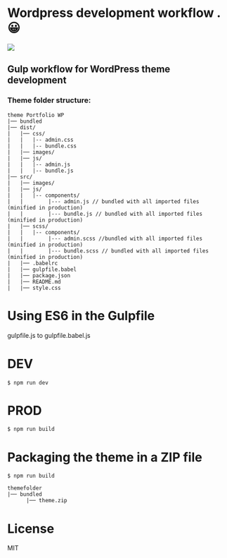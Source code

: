 # Wordpress development workflow . 😀

![](https://blog.ida.cl/wp-content/uploads/sites/5/2017/11/wordpress_gulp.png)

## Gulp workflow for WordPress theme development

### Theme folder structure:
```
theme Portfolio WP
|── bundled
|── dist/
|   |── css/
|   |   |-- admin.css
|   |   |-- bundle.css
|   |── images/
|   |── js/
|   |   |-- admin.js
|   |   |-- bundle.js
|── src/
|   |── images/
|   |── js/
|   |   |-- components/
|   |        |--- admin.js // bundled with all imported files (minified in production)
|   |        |--- bundle.js // bundled with all imported files (minified in production)
|   |── scss/
|   |   |-- components/
|   |        |--- admin.scss //bundled with all imported files (minified in production)
|   |        |--- bundle.scss // bundled with all imported files (minified in production)
|   |── .babelrc
|   |── gulpfile.babel
|   |── package.json
|   |── README.md
|   |── style.css
```

# Using ES6 in the Gulpfile
gulpfile.js to gulpfile.babel.js

# DEV
```
$ npm run dev
```
# PROD
```
$ npm run build
```
# Packaging the theme in a ZIP file
```
$ npm run build
```
```
themefolder
|── bundled
      |── theme.zip
```
# License
MIT